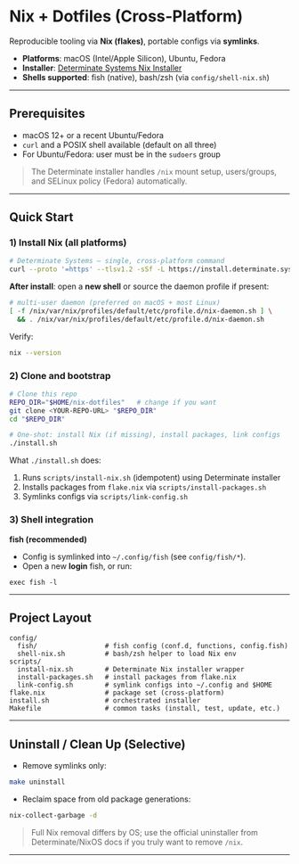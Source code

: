 # Nix + Dotfiles (Cross‑Platform)

Reproducible tooling via **Nix (flakes)**, portable configs via **symlinks**.

* **Platforms**: macOS (Intel/Apple Silicon), Ubuntu, Fedora
* **Installer**: [Determinate Systems Nix Installer](https://github.com/DeterminateSystems/nix-installer)
* **Shells supported**: fish (native), bash/zsh (via `config/shell-nix.sh`)

---

## Prerequisites

* macOS 12+ or a recent Ubuntu/Fedora
* `curl` and a POSIX shell available (default on all three)
* For Ubuntu/Fedora: user must be in the `sudoers` group

> The Determinate installer handles `/nix` mount setup, users/groups, and SELinux policy (Fedora) automatically.

---

## Quick Start

### 1) Install Nix (all platforms)

```bash
# Determinate Systems – single, cross‑platform command
curl --proto '=https' --tlsv1.2 -sSf -L https://install.determinate.systems/nix | sh -s -- install
```

**After install**: open a **new shell** or source the daemon profile if present:

```bash
# multi‑user daemon (preferred on macOS + most Linux)
[ -f /nix/var/nix/profiles/default/etc/profile.d/nix-daemon.sh ] \
  && . /nix/var/nix/profiles/default/etc/profile.d/nix-daemon.sh
```

Verify:

```bash
nix --version
```

### 2) Clone and bootstrap

```bash
# Clone this repo
REPO_DIR="$HOME/nix-dotfiles"   # change if you want
git clone <YOUR-REPO-URL> "$REPO_DIR"
cd "$REPO_DIR"

# One‑shot: install Nix (if missing), install packages, link configs
./install.sh
```

What `./install.sh` does:

1. Runs `scripts/install-nix.sh` (idempotent) using Determinate installer
2. Installs packages from `flake.nix` via `scripts/install-packages.sh`
3. Symlinks configs via `scripts/link-config.sh`

### 3) Shell integration

**fish (recommended)**

* Config is symlinked into `~/.config/fish` (see `config/fish/*`).
* Open a new **login** fish, or run:

```fish
exec fish -l
```

---

## Project Layout

```
config/
  fish/                 # fish config (conf.d, functions, config.fish)
  shell-nix.sh          # bash/zsh helper to load Nix env
scripts/
  install-nix.sh        # Determinate Nix installer wrapper
  install-packages.sh   # install packages from flake.nix
  link-config.sh        # symlink configs into ~/.config and $HOME
flake.nix               # package set (cross‑platform)
install.sh              # orchestrated installer
Makefile                # common tasks (install, test, update, etc.)
```

---

## Uninstall / Clean Up (Selective)

* Remove symlinks only:

```bash
make uninstall
```

* Reclaim space from old package generations:

```bash
nix-collect-garbage -d
```

> Full Nix removal differs by OS; use the official uninstaller from Determinate/NixOS docs if you truly want to remove `/nix`.

---

